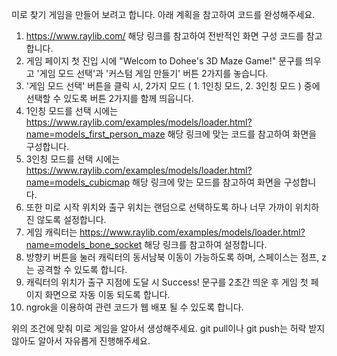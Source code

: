미로 찾기 게임을 만들어 보려고 합니다.
아래 계획을 참고하여 코드를 완성해주세요.

1. https://www.raylib.com/ 해당 링크를 참고하여 전반적인 화면 구성 코드를 참고합니다.
2. 게임 페이지 첫 진입 시에 "Welcom to Dohee's 3D Maze Game!" 문구를 띄우고 '게임 모드 선택'과 '커스텀 게임 만들기' 버튼 2가지를 놓습니다.
3. '게임 모드 선택' 버튼을 클릭 시, 2가지 모드 ( 1. 1인칭 모드, 2. 3인칭 모드 ) 중에 선택할 수 있도록 버튼 2가지를 함께 띄웁니다.
3. 1인칭 모드를 선택 시에는 https://www.raylib.com/examples/models/loader.html?name=models_first_person_maze 해당 링크에 맞는 코드를 참고하여 화면을 구성합니다.
4. 3인칭 모드를 선택 시에는 https://www.raylib.com/examples/models/loader.html?name=models_cubicmap 해당 링크에 맞는 모드를 참고하여 화면을 구성합니다.
5. 또한 미로 시작 위치와 출구 위치는 랜덤으로 선택하도록 하나 너무 가까이 위치하진 않도록 설정합니다.
6. 게임 캐릭터는 https://www.raylib.com/examples/models/loader.html?name=models_bone_socket 해당 링크를 참고하여 설정합니다.
7. 방향키 버튼을 눌러 캐릭터의 동서남북 이동이 가능하도록 하며, 스페이스는 점프, z는 공격할 수 있도록 합니다.
8. 캐릭터의 위치가 출구 지점에 도달 시 Success! 문구를 2초간 띄운 후 게임 첫 페이지 화면으로 자동 이동 되도록 합니다.
9. ngrok을 이용하여 관련 코드가 웹 배포 될 수 있도록 합니다.

위의 조건에 맞춰 미로 게임을 알아서 생성해주세요.
git pull이나 git push는 허락 받지 않아도 알아서 자유롭게 진행해주세요.
